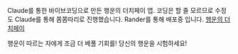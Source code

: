 Claude를 통한 바이브코딩으로 만든 행운의 더치페이 앱.
코딩은 할 줄 모르므로 수정도 Claude를 통해 쫌쫌따리로 진행했습니다.
Rander를 통해 배포중 입니다.
[행운의 더치페이](https://lucky-pay-game.onrender.com)

행운이 따르는 자에게 조금 더 베풀 기회를!
당신의 행운을 시험하세요!
